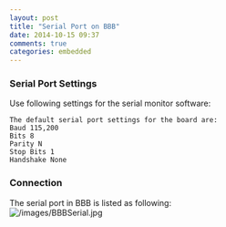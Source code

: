 ```yaml
---
layout: post
title: "Serial Port on BBB"
date: 2014-10-15 09:37
comments: true
categories: embedded
---
```

### Serial Port Settings
Use following settings for the serial monitor software:    

```
The default serial port settings for the board are:
Baud 115,200
Bits 8
Parity N
Stop Bits 1
Handshake None

```
### Connection
The serial port in BBB is listed as following:    
![/images/BBBSerial.jpg](/images/BBBSerial.jpg)    


